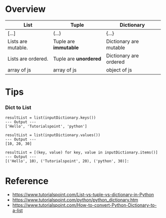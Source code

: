 # Overview
| List               | Tuple                    | Dictionary  |
| --- |---|---|
| [...]              | (...)                    | {...} |
| Lists are mutable. | Tuple are **immutable**  | Dictionary are mutable |
| Lists are ordered. | Tuple are **unordered**  | Dictionary are ordered |
| array of js        | array of js              | object of js |

# Tips
### Dict to List
```
resultList = list(inputDictionary.keys())
--- Output ---
['Hello', 'Tutorialspoint', 'python']
```
```
resultList = list(inputDictionary.values())
--- Output ---
[10, 20, 30]
```
```
resultList = [(key, value) for key, value in inputDictionary.items()]
--- Output ---
[('Hello', 10), ('Tutorialspoint', 20), ('python', 30)]: 
```
# Reference
- https://www.tutorialspoint.com/List-vs-tuple-vs-dictionary-in-Python
- https://www.tutorialspoint.com/python/python_dictionary.htm
- https://www.tutorialspoint.com/How-to-convert-Python-Dictionary-to-a-list
